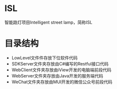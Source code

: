 # ISL
智能路灯项目Intelligent street lamp，简称ISL

# 目录结构

- LowLevel文件件存放下位软件代码
- SDKServer文件夹存放由C#编写的Restful接口代码
- WebClient文件夹存放由iView开发的电脑端前段代码
- WebServer文件夹存放由Java开发的服务端代码
- WeChat文件夹存放由MUI开发的微信公众号前段代码

